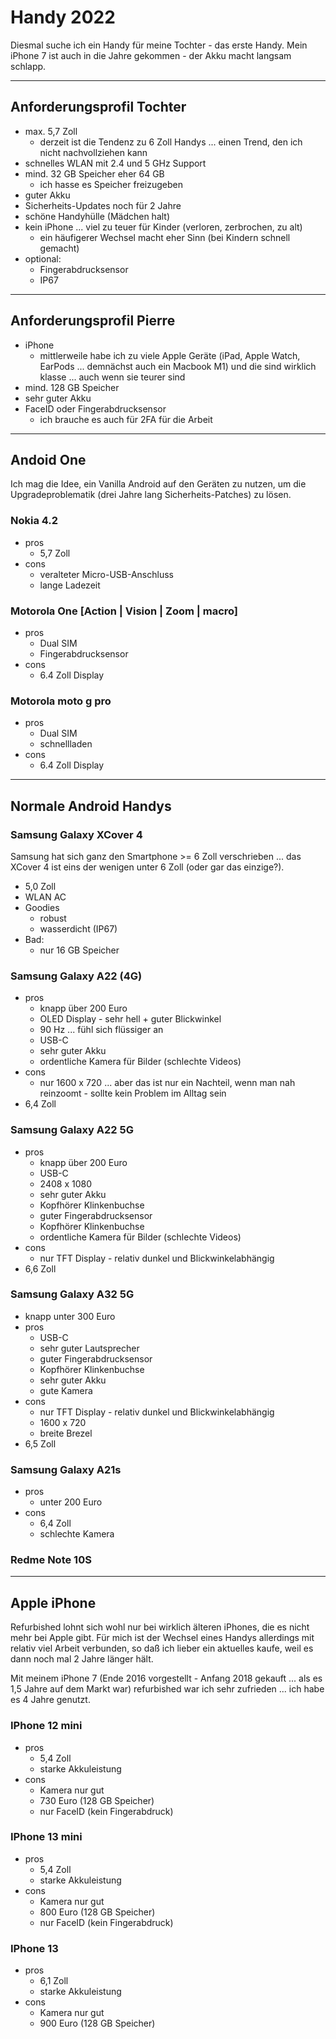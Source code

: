 # Handy 2022

Diesmal suche ich ein Handy für meine Tochter - das erste Handy. Mein iPhone 7 ist auch in die Jahre gekommen - der Akku macht langsam schlapp.

---

## Anforderungsprofil Tochter

* max. 5,7 Zoll
  * derzeit ist die Tendenz zu 6 Zoll Handys ... einen Trend, den ich nicht nachvollziehen kann
* schnelles WLAN mit 2.4 und 5 GHz Support
* mind. 32 GB Speicher eher 64 GB
  * ich hasse es Speicher freizugeben
* guter Akku
* Sicherheits-Updates noch für 2 Jahre
* schöne Handyhülle (Mädchen halt)
* kein iPhone ... viel zu teuer für Kinder (verloren, zerbrochen, zu alt)
  * ein häufigerer Wechsel macht eher Sinn (bei Kindern schnell gemacht)
* optional:
  * Fingerabdrucksensor
  * IP67

---

## Anforderungsprofil Pierre

* iPhone
  * mittlerweile habe ich zu viele Apple Geräte (iPad, Apple Watch, EarPods ... demnächst auch ein Macbook M1) und die sind wirklich klasse ... auch wenn sie teurer sind
* mind. 128 GB Speicher
* sehr guter Akku
* FaceID oder Fingerabdrucksensor
  * ich brauche es auch für 2FA für die Arbeit

---

## Andoid One

Ich mag die Idee, ein Vanilla Android auf den Geräten zu nutzen, um die Upgradeproblematik (drei Jahre lang Sicherheits-Patches) zu lösen.  

### Nokia 4.2

* pros
  * 5,7 Zoll
* cons
  * veralteter Micro-USB-Anschluss
  * lange Ladezeit

### Motorola One [Action | Vision | Zoom | macro]

* pros
  * Dual SIM
  * Fingerabdrucksensor
* cons
  * 6.4 Zoll Display

### Motorola moto g pro

* pros
  * Dual SIM
  * schnellladen
* cons
  * 6.4 Zoll Display

---

## Normale Android Handys

### Samsung Galaxy XCover 4

Samsung hat sich ganz den Smartphone >= 6 Zoll verschrieben ... das XCover 4 ist eins der wenigen unter 6 Zoll (oder gar das einzige?).

* 5,0 Zoll
* WLAN AC
* Goodies
  * robust
  * wasserdicht (IP67)
* Bad:
  * nur 16 GB Speicher

### Samsung Galaxy A22 (4G)

* pros
  * knapp über 200 Euro
  * OLED Display - sehr hell + guter Blickwinkel
  * 90 Hz ... fühl sich flüssiger an
  * USB-C
  * sehr guter Akku
  * ordentliche Kamera für Bilder (schlechte Videos)
* cons
  * nur 1600 x 720 ... aber das ist nur ein Nachteil, wenn man nah reinzoomt - sollte kein Problem im Alltag sein
* 6,4 Zoll

### Samsung Galaxy A22 5G

* pros
  * knapp über 200 Euro
  * USB-C
  * 2408 x 1080
  * sehr guter Akku
  * Kopfhörer Klinkenbuchse
  * guter Fingerabdrucksensor
  * Kopfhörer Klinkenbuchse
  * ordentliche Kamera für Bilder (schlechte Videos)
* cons
  * nur TFT Display - relativ dunkel und Blickwinkelabhängig
* 6,6 Zoll

### Samsung Galaxy A32 5G

* knapp unter 300 Euro
* pros
  * USB-C
  * sehr guter Lautsprecher
  * guter Fingerabdrucksensor
  * Kopfhörer Klinkenbuchse
  * sehr guter Akku
  * gute Kamera
* cons
  * nur TFT Display - relativ dunkel und Blickwinkelabhängig
  * 1600 x 720
  * breite Brezel
* 6,5 Zoll

### Samsung Galaxy A21s

* pros
  * unter 200 Euro
* cons
  * 6,4 Zoll
  * schlechte Kamera

### Redme Note 10S

---

## Apple iPhone

Refurbished lohnt sich wohl nur bei wirklich älteren iPhones, die es nicht mehr bei Apple gibt. Für mich ist der Wechsel eines Handys allerdings mit relativ viel Arbeit verbunden, so daß ich lieber ein aktuelles kaufe, weil es dann noch mal 2 Jahre länger hält.

Mit meinem iPhone 7 (Ende 2016 vorgestellt - Anfang 2018 gekauft ... als es 1,5 Jahre auf dem Markt war) refurbished war ich sehr zufrieden ... ich habe es 4 Jahre genutzt.

### IPhone 12 mini

* pros
  * 5,4 Zoll
  * starke Akkuleistung
* cons
  * Kamera nur gut
  * 730 Euro (128 GB Speicher)
  * nur FaceID (kein Fingerabdruck)

### IPhone 13 mini

* pros
  * 5,4 Zoll
  * starke Akkuleistung
* cons
  * Kamera nur gut
  * 800 Euro (128 GB Speicher)
  * nur FaceID (kein Fingerabdruck)

### IPhone 13

* pros
  * 6,1 Zoll
  * starke Akkuleistung
* cons
  * Kamera nur gut
  * 900 Euro (128 GB Speicher)

